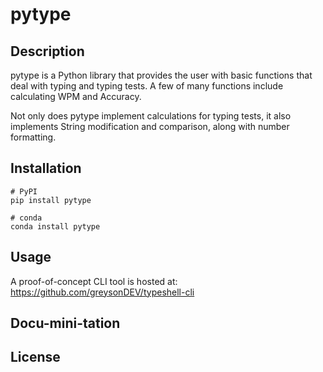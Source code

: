 # pytype

## Description
pytype is a Python library that provides the user with basic functions that deal with typing and typing tests. A few of many functions include calculating WPM and Accuracy.

Not only does pytype implement calculations for typing tests, it also implements String modification and comparison, along with number formatting.

## Installation
```
# PyPI
pip install pytype
```
```
# conda
conda install pytype
```
## Usage
A proof-of-concept CLI tool is hosted at:\
https://github.com/greysonDEV/typeshell-cli

## Docu-mini-tation


## License
